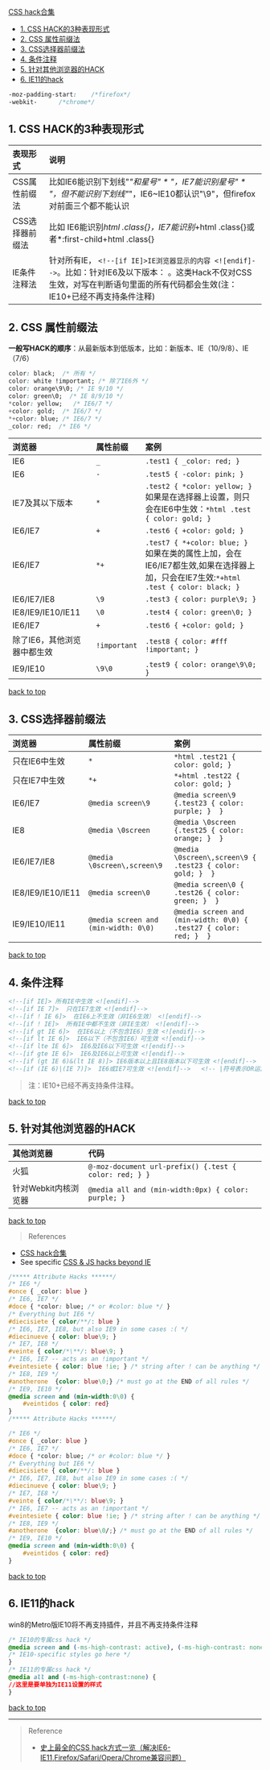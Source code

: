 [CSS hack合集](top)

- [1. CSS HACK的3种表现形式](#HACK的3种表现形式)
- [2. CSS 属性前缀法](#属性前缀法)
- [3. CSS选择器前缀法](#CSS选择器前缀法)
- [4. 条件注释](#条件注释)
- [5. 针对其他浏览器的HACK](#针对其他浏览器的HACK)
- [6. IE11的hack](#IE11的hack)

```css
-moz-padding-start:    /*firefox*/
-webkit-      /*chrome*/
```

<h2 id="HACK的3种表现形式">1. CSS HACK的3种表现形式</h2>

| 表现形式| 说明|
| :------------- | :------------- |
|CSS属性前缀法| 比如IE6能识别下划线"_"和星号" * "，IE7能识别星号" * "，但不能识别下划线"_"，IE6~IE10都认识"\9"，但firefox对前面三个都不能认识|
|CSS选择器前缀法|比如 IE6能识别*html .class{}，IE7能识别*+html .class{}或者*:first-child+html .class{}|
|IE条件注释法|针对所有IE， `<!--[if IE]>IE浏览器显示的内容 <![endif]-->`。比如：针对IE6及以下版本： <!--[if lt IE 6]>只在IE6-显示的内容 <![endif]-->。这类Hack不仅对CSS生效，对写在判断语句里面的所有代码都会生效(注：IE10+已经不再支持条件注释)|

<h2 id="属性前缀法">2. CSS 属性前缀法</h2>

**一般写HACK的顺序**：从最新版本到低版本，比如：新版本、IE（10/9/8）、IE（7/6）

```css
color: black;  /* 所有 */
color: white !important; /* 除了IE6外 */
color: orange\9\0; /* IE 9/10 */
color: green\0;  /* IE 8/9/10 */
*color: yellow;   /* IE6/7 */
+color: gold;  /* IE6/7 */
*+color: blue; /* IE6/7 */
_color: red;  /* IE6 */
```

|浏览器 |属性前缀|案例|
| :------------- | :------------- |:------------- |
|IE6|`_`|`.test1 { _color: red; }`|
|IE6|`-`|`.test5 { -color: pink; }`|
|IE7及其以下版本|`*`|`.test2 { *color: yellow; }`<br>如果是在选择器上设置，则只会在IE6中生效：`*html .test { color: gold; }`|
|IE6/IE7|`+`|`.test6 { +color: gold; }`|
|IE6/IE7|`*+`|`.test7 { *+color: blue; }`<br>如果在类的属性上加，会在IE6/IE7都生效,如果在选择器上加，只会在IE7生效:`*+html .test { color: black; }`|
|IE6/IE7/IE8|`\9`|`.test3 { color: purple\9; }`|
|IE8/IE9/IE10/IE11|`\0`|`.test4 { color: green\0; }`|
|IE6/IE7|`+`|`.test6 { +color: gold; }`|
|除了IE6，其他浏览器中都生效|`!important`|`.test8 { color: #fff !important; }`|
|IE9/IE10|`\9\0`|`.test9 { color: orange\9\0; }`|

[back to top](#top)

<h2 id="CSS选择器前缀法">3. CSS选择器前缀法</h2>

|浏览器 |属性前缀|案例|
| :------------- | :------------- |:------------- |
|只在IE6中生效|`*`|`*html .test21 { color: gold; }`|
|只在IE7中生效|`*+`|`*+html .test22 { color: gold; }`|
|IE6/IE7|`@media screen\9`|`@media screen\9 {.test23 { color: purple; }  }`|
|IE8|`@media \0screen`|`@media \0screen {.test25 { color: orange; }  }`|
|IE6/IE7/IE8|`@media \0screen\,screen\9`|`@media \0screen\,screen\9 { .test23 { color: gold; }  }`|
|IE8/IE9/IE10/IE11|`@media screen\0  `|`@media screen\0 { .test26 { color: green; }  }`|
|IE9/IE10/IE11|`@media screen and (min-width: 0\0) `|`@media screen and (min-width: 0\0) { .test27 { color: red; }  }`|

[back to top](#top)

<h2 id="条件注释">4. 条件注释</h2>

```html
<!--[if IE]> 所有IE中生效 <![endif]-->
<!--[if IE 7]>  只在IE7生效 <![endif]-->
<!--[if ! IE 6]>  在IE6上不生效（非IE6生效） <![endif]-->
<!--[if ! IE]>  所有IE中都不生效（非IE生效） <![endif]-->
<!--[if gt IE 6]>  在IE6以上（不包含IE6）生效 <![endif]-->
<!--[if lt IE 6]>  IE6以下（不包含IE6）可生效 <![endif]-->
<!--[if lte IE 6]>  IE6及IE6以下可生效 <![endif]-->
<!--[if gte IE 6]>  IE6及IE6以上可生效 <![endif]-->
<!--[if (gt IE 6)&(lt IE 8)]> IE6版本以上且IE8版本以下可生效 <![endif]-->    <!-- &符号表示AND运算符 -->
<!--[if (IE 6)|(IE 7)]>  IE6或IE7可生效 <![endif]-->   <!-- |符号表示OR运算符 -->
```

> 注：IE10+已经不再支持条件注释。

[back to top](#top)

<h2 id="针对其他浏览器的HACK">5. 针对其他浏览器的HACK</h2>

|其他浏览器|代码|
| :------------- | :------------- |
|火狐|`@-moz-document url-prefix() {.test { color: red; } }`|
|针对Webkit内核浏览器|`@media all and (min-width:0px) { color: purple; }`

[back to top](#top)

> References

- [CSS hack合集](http://ghmagical.com/article/page/id/I5NohCGdIxAt)
- See specific [CSS & JS hacks beyond IE](http://browserhacks.com/)

```css
/***** Attribute Hacks ******/
/* IE6 */
#once { _color: blue }
/* IE6, IE7 */
#doce { *color: blue; /* or #color: blue */ }
/* Everything but IE6 */
#diecisiete { color/**/: blue }
/* IE6, IE7, IE8, but also IE9 in some cases :( */
#diecinueve { color: blue\9; }
/* IE7, IE8 */
#veinte { color/*\**/: blue\9; }
/* IE6, IE7 -- acts as an !important */
#veintesiete { color: blue !ie; } /* string after ! can be anything */
/* IE8, IE9 */
#anotherone  {color: blue\0;} /* must go at the END of all rules */
/* IE9, IE10 */
@media screen and (min-width:0\0) {
    #veintidos { color: red}
}
/***** Attribute Hacks ******/

/* IE6 */
#once { _color: blue }
/* IE6, IE7 */
#doce { *color: blue; /* or #color: blue */ }
/* Everything but IE6 */
#diecisiete { color/**/: blue }
/* IE6, IE7, IE8, but also IE9 in some cases :( */
#diecinueve { color: blue\9; }
/* IE7, IE8 */
#veinte { color/*\**/: blue\9; }
/* IE6, IE7 -- acts as an !important */
#veintesiete { color: blue !ie; } /* string after ! can be anything */
/* IE8, IE9 */
#anotherone  {color: blue\0/;} /* must go at the END of all rules */
/* IE9, IE10 */
@media screen and (min-width:0\0) {
    #veintidos { color: red}
}
```

[back to top](#top)

<h2 id="IE11的hack">6. IE11的hack</h2>

win8的Metro版IE10将不再支持插件，并且不再支持条件注释

```css
/* IE10的专属css hack */
@media screen and (-ms-high-contrast: active), (-ms-high-contrast: none) { 
/* IE10-specific styles go here */ 
} 
/* IE11的专属css hack */
@media all and (-ms-high-contrast:none) {
//这里是要单独为IE11设置的样式
}
```

[back to top](#top)

-------------------------------------

> Reference
> - [史上最全的CSS hack方式一览（解决IE6-IE11,Firefox/Safari/Opera/Chrome兼容问题）](https://blog.csdn.net/dayu9216/article/details/70225261)
